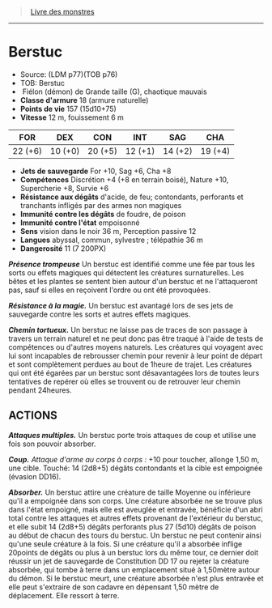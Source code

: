 ﻿> [Livre des monstres](tome_of_beasts.md)

---

# Berstuc

- Source: (LDM p77)(TOB p76)
- TOB: Berstuc
-  Fiélon (démon) de Grande taille (G), chaotique mauvais
- **Classe d'armure** 18 (armure naturelle)
- **Points de vie** 157 (15d10+75)
- **Vitesse** 12 m, fouissement 6 m

|FOR|DEX|CON|INT|SAG|CHA|
|---|---|---|---|---|---|
|22 (+6)|10 (+0)|20 (+5)|12 (+1)|14 (+2)|19 (+4)|

- **Jets de sauvegarde** For +10, Sag +6, Cha +8
- **Compétences** Discrétion +4 (+8 en terrain boisé), Nature +10, Supercherie +8, Survie +6
- **Résistance aux dégâts** d'acide, de feu; contondants, perforants et tranchants infligés par des armes non magiques
- **Immunité contre les dégâts** de foudre, de poison
- **Immunité contre l'état** empoisonné
- **Sens** vision dans le noir 36 m, Perception passive 12
- **Langues** abyssal, commun, sylvestre ; télépathie 36 m
- **Dangerosité** 11 (7 200PX)

**_Présence trompeuse_** Un berstuc est identifié comme une fée par tous les sorts ou effets magiques qui détectent les créatures surnaturelles. Les bêtes et les plantes se sentent bien autour d'un berstuc et ne l'attaqueront pas, sauf si elles en reçoivent l'ordre ou ont été provoquées.

**_Résistance à la magie._** Un berstuc est avantagé lors de ses jets de sauvegarde contre les sorts et autres effets magiques.

**_Chemin tortueux._** Un berstuc ne laisse pas de traces de son passage à travers un terrain naturel et ne peut donc pas être traqué à l'aide de tests de compétences ou d'autres moyens naturels. Les créatures qui voyagent avec lui sont incapables de rebrousser chemin pour revenir à leur point de départ et sont complètement perdues au bout de 1heure de trajet. Les créatures qui ont été égarées par un berstuc sont désavantagées lors de toutes leurs tentatives de repérer où elles se trouvent ou de retrouver leur chemin pendant 24heures.

## ACTIONS

**_Attaques multiples._** Un berstuc porte trois attaques de coup et utilise une fois son pouvoir absorber.

**_Coup._** _Attaque d'arme au corps à corps :_ +10 pour toucher, allonge 1,50 m, une cible. Touché: 14 (2d8+5) dégâts contondants et la cible est empoignée (évasion DD16).

**_Absorber._** Un berstuc attire une créature de taille Moyenne ou inférieure qu'il a empoignée dans son corps. Une créature absorbée ne se trouve plus dans l'état empoigné, mais elle est aveuglée et entravée, bénéficie d'un abri total contre les attaques et autres effets provenant de l'extérieur du berstuc, et elle subit 14 (2d8+5) dégâts perforants plus 27 (5d10) dégâts de poison au début de chacun des tours du berstuc. Un berstuc ne peut contenir ainsi qu'une seule créature à la fois. Si une créature qu'il a absorbée inflige 20points de dégâts ou plus à un berstuc lors du même tour, ce dernier doit réussir un jet de sauvegarde de Constitution DD 17 ou rejeter la créature absorbée, qui tombe à terre dans un emplacement situé à 1,50mètre autour du démon. Si le berstuc meurt, une créature absorbée n'est plus entravée et elle peut s'extraire de son cadavre en dépensant 1,50 mètre de déplacement. Elle ressort à terre.

